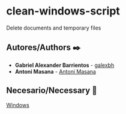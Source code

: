 # clean-windows-script
Delete documents and temporary files

## Autores/Authors ✒️

* **Gabriel Alexander Barrientos** - [galexbh](https://github.com/galexbh)
* **Antoni Masana** - [Antoni Masana](https://www.lawebdelprogramador.com/programadores/156181)

## Necesario/Necessary 📄
[Windows](https://www.microsoft.com/es-es/software-download/windows10)
